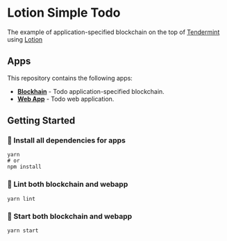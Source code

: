 # Lotion Simple Todo
The example of application-specified blockchain on the top of [Tendermint](https://tendermint.com/) using [Lotion](https://lotionjs.com)

## Apps

This repository contains the following apps:

- **[Blockhain](apps/blockchain)** - Todo application-specified blockchain.
- **[Web App](apps/webapp)** - Todo web application.

## Getting Started
### 👷 Install all dependencies for apps
```
yarn
# or 
npm install
```
### 👕 Lint both blockchain and webapp
```
yarn lint
```

### 🚀 Start both blockchain and webapp
```
yarn start
```